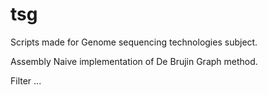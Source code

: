 # tsg

Scripts made for Genome sequencing technologies subject.

Assembly
Naive implementation of De Brujin Graph method.

Filter
...

